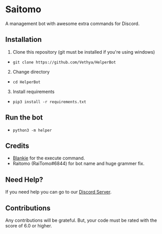 # Saitomo
A management bot with awesome extra commands for Discord.
## Installation
1. Clone this repository (git must be installed if you're using windows)
- `git clone https://github.com/Vethya/HelperBot`
2. Change directory
- `cd HelperBot`
3. Install requirements
- `pip3 install -r requirements.txt`
## Run the bot
- `python3 -m helper`
## Credits
- [Blankie](https://github.com/the-blank-x) for the execute command.
- Raitomo (RaiTomo#6844) for bot name and huge grammer fix.
## Need Help?
If you need help you can go to our [Discord Server](https://discord.gg/UcsM3cSuC9).
## Contributions
Any contributions will be grateful. But, your code must be rated with the score of 6.0 or higher.
